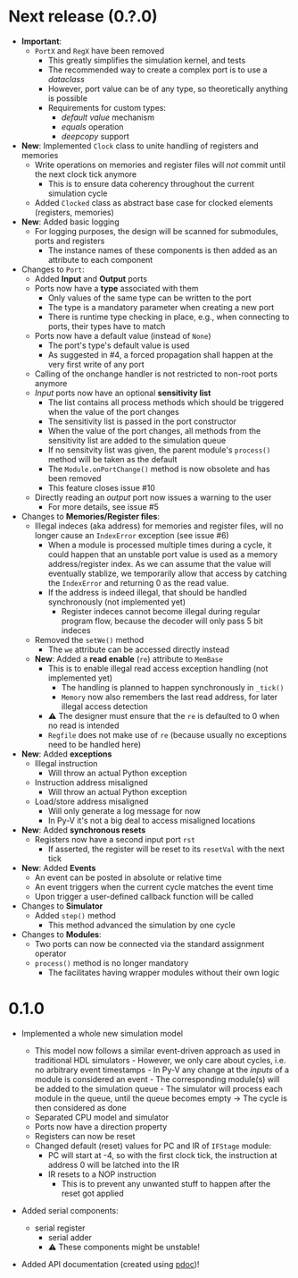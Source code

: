# Next release (0.?.0)

- **Important**:
  - `PortX` and `RegX` have been removed
    - This greatly simplifies the simulation kernel, and tests
    - The recommended way to create a complex port is to use a _dataclass_
    - However, port value can be of any type, so theoretically anything is possible
    - Requirements for custom types:
      - *default value* mechanism
      - *equals* operation
      - *deepcopy* support
- **New**: Implemented `Clock` class to unite handling of registers and memories
  - Write operations on memories and register files will _not_ commit until the next clock tick
    anymore
    - This is to ensure data coherency throughout the current simulation cycle
  - Added `Clocked` class as abstract base case for clocked elements (registers, memories)
- **New**: Added basic logging
  - For logging purposes, the design will be scanned for submodules, ports and registers
    - The instance names of these components is then added as an attribute to each component
- Changes to `Port`:
  - Added **Input** and **Output** ports
  - Ports now have a **type** associated with them
    - Only values of the same type can be written to the port
    - The type is a mandatory parameter when creating a new port
    - There is runtime type checking in place, e.g., when connecting to ports, their types have to match
  - Ports now have a default value (instead of `None`)
    - The port's type's default value is used
    - As suggested in #4, a forced propagation shall happen at the very first write of any port
  - Calling of the onchange handler is not restricted to non-root ports anymore
  - _Input_ ports now have an optional **sensitivity list**
    - The list contains all process methods which should be triggered when the value of the port changes
    - The sensitivity list is passed in the port constructor
    - When the value of the port changes, all methods from the sensitivity list are added to the simulation queue
    - If no sensitvity list was given, the parent module's `process()` method will be taken as the default
    - The `Module.onPortChange()` method is now obsolete and has been removed
    - This feature closes issue #10
  - Directly reading an _output_ port now issues a warning to the user
    - For more details, see issue #5
- Changes to **Memories/Register files**:
  - Illegal indeces (aka address) for memories and register files, will no longer cause an `IndexError` exception (see issue #6)
    - When a module is processed multiple times during a cycle, it could happen that an unstable port
      value is used as a memory address/register index. As we can assume that the value will eventually stablize, we temporarily allow that access by catching the `IndexError` and returning 0 as the read value.
    - If the address is indeed illegal, that should be handled synchronously (not implemented yet)
      - Register indeces cannot become illegal during regular program flow, because the decoder will only pass 5 bit indeces
  - Removed the `setWe()` method
    - The `we` attribute can be accessed directly instead
  - **New**: Added a **read enable** (`re`) attribute to `MemBase`
    - This is to enable illegal read access exception handling (not implemented yet)
      - The handling is planned to happen synchronously in `_tick()`
      - `Memory` now also remembers the last read address, for later illegal access detection
    - ⚠️ The designer must ensure that the `re` is defaulted to 0 when no read is intended
    - `Regfile` does not make use of `re` (because usually no exceptions need to be handled here)
- **New**: Added **exceptions**
  - Illegal instruction
    - Will throw an actual Python exception
  - Instruction address misaligned
    - Will throw an actual Python exception
  - Load/store address misaligned
    - Will only generate a log message for now
    - In Py-V it's not a big deal to access misaligned locations
- **New**: Added **synchronous resets**
  - Registers now have a second input port `rst`
    - If asserted, the register will be reset to its `resetVal` with the next tick
- **New**: Added **Events**
  - An event can be posted in absolute or relative time
  - An event triggers when the current cycle matches the event time
  - Upon trigger a user-defined callback function will be called
- Changes to **Simulator**
  - Added `step()` method
    - This method advanced the simulation by one cycle
- Changes to **Modules**:
  - Two ports can now be connected via the standard assignment operator
  - `process()` method is no longer mandatory
    - The facilitates having wrapper modules without their own logic

# 0.1.0

- Implemented a whole new simulation model

  - This model now follows a similar event-driven
    approach as used in traditional HDL simulators - However, we only care about cycles, i.e. no arbitrary event timestamps - In Py-V any change at the _inputs_ of a module is considered an event - The corresponding module(s) will be added to the simulation queue - The simulator will process each module in the queue, until the queue becomes empty -> The cycle is then considered as done
  - Separated CPU model and simulator
  - Ports now have a direction property
  - Registers can now be reset
  - Changed default (reset) values for PC and IR of `IFStage` module:
    - PC will start at -4, so with the first clock tick, the instruction at address 0 will be latched into the IR
    - IR resets to a NOP instruction
      - This is to prevent any unwanted stuff to happen after the reset got applied

- Added serial components:

  - serial register
    - serial adder
    - ⚠️ These components might be unstable!

- Added API documentation (created using [pdoc](https://pdoc.dev))!

